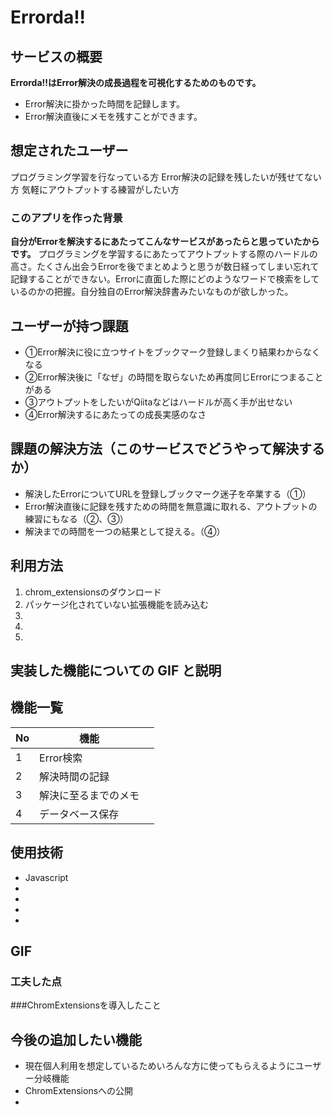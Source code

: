 # Errorda!!

## サービスの概要

**Errorda!!はError解決の成長過程を可視化するためのものです。**

- Error解決に掛かった時間を記録します。
- Error解決直後にメモを残すことができます。

## 想定されたユーザー

プログラミング学習を行なっている方
Error解決の記録を残したいが残せてない方
気軽にアウトプットする練習がしたい方

### このアプリを作った背景

**自分がErrorを解決するにあたってこんなサービスがあったらと思っていたからです。** プログラミングを学習するにあたってアウトプットする際のハードルの高さ。たくさん出会うErrorを後でまとめようと思うが数日経ってしまい忘れて記録することができない。Errorに直面した際にどのようなワードで検索をしているのかの把握。自分独自のError解決辞書みたいなものが欲しかった。

## ユーザーが持つ課題

- ①Error解決に役に立つサイトをブックマーク登録しまくり結果わからなくなる
- ②Error解決後に「なぜ」の時間を取らないため再度同じErrorにつまることがある
- ③アウトプットをしたいがQiitaなどはハードルが高く手が出せない
- ④Error解決するにあたっての成長実感のなさ

## 課題の解決方法（このサービスでどうやって解決するか）

- 解決したErrorについてURLを登録しブックマーク迷子を卒業する（①）
- Error解決直後に記録を残すための時間を無意識に取れる、アウトプットの練習にもなる（②、③）
- 解決までの時間を一つの結果として捉える。（④）

## 利用方法

1. chrom_extensionsのダウンロード
2. パッケージ化されていない拡張機能を読み込む
3.
4.
5.

## 実装した機能についての GIF と説明

## 機能一覧

| No  | 機能             |                         |
| --- | ---------------- | ----------------------- |
| 1   | Error検索        |      |
| 2   | 解決時間の記録     |  |
| 3   | 解決に至るまでのメモ|        |
| 4   | データベース保存   |    |

## 使用技術

- Javascript
-
-
-
-

## GIF

### 工夫した点

###ChromExtensionsを導入したこと

## 今後の追加したい機能

- 現在個人利用を想定しているためいろんな方に使ってもらえるようにユーザー分岐機能
- ChromExtensionsへの公開
-